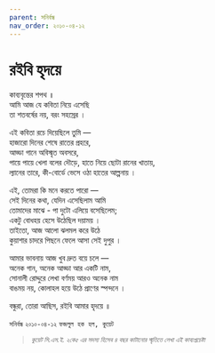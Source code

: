 ```yaml
---
parent: সনির্বন্ধ
nav_order: ২০১০-০৪-১২
---
```


# রইবি হৃদয়ে

কাব্যবৃন্তের শপথ ॥  
আমি আজ যে কবিতা নিয়ে এসেছি  
তা শতবর্ষের নয়, বরং সহস্রের ।

এই কবিতা রচে দিয়েছিলে তুমি —  
হাজারো দিনের শেষে রাতের প্রহরে,  
আড্ডা গানে অবিস্মৃত অবসরে,  
পায়ে পায়ে খেলা বলের দৌড়ে, হাতে নিয়ে ছোটা রানের খাতায়,  
ল্যানের তারে, কী-বোর্ডে ভেসে ওঠা হাতের আল্পনায় ।

এই, তোমরা কি মনে করতে পারো —  
সেই দিনের কথা, যেদিন এসেছিলাম আমি  
তোমাদের মাঝে - পা দুটো এলিয়ে বসেছিলেম;  
একটু বোধহয় হেসে উঠেছিল দয়াময় ।  
তাইতো, আজ আলো ঝলমল করে উঠে  
কুয়াশার চাদরে পিছনে ফেলে আসা সেই দুপুর ।

আমার ভাবনায় আজ খুব দ্রুত বয়ে চলে —  
অনেক গান, অনেক আড্ডা আর একটি নাম,  
সোনালী রোদ্দুরে লেখা বর্ণময় আরও অনেক নাম  
বাঙময় নয়, কোলাহল হয়ে উঠে প্রাণের স্পন্দনে ।

বন্ধুরা, তোরা আছিস, রইবি আমার হৃদয়ে ॥

`সনির্বন্ধ` `২০১০-০৪-১২` `ফজলুল হক হল, কুয়েট`

> <small>_কুয়েট সি.এস.ই. ২কে৫ এর সদস্য হিসেব ৪ বছর কাটানোর স্মৃতিতে লেখা এই কাব্যপ্রচেষ্টা_</small>
